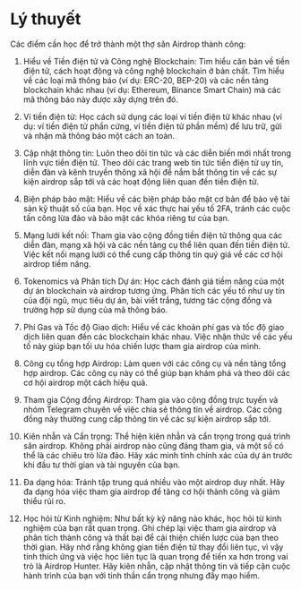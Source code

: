 # Lý thuyết

Các điểm cần học để trở thành một thợ săn Airdrop thành công:

1.	Hiểu về Tiền điện tử và Công nghệ Blockchain: Tìm hiểu căn bản về tiền điện tử, cách hoạt động và công nghệ blockchain ở bản chất. Tìm hiểu về các loại mã thông báo (ví dụ: ERC-20, BEP-20) và các nền tảng blockchain khác nhau (ví dụ: Ethereum, Binance Smart Chain) mà các mã thông báo này được xây dựng trên đó.

2.	Ví tiền điện tử: Học cách sử dụng các loại ví tiền điện tử khác nhau (ví dụ: ví tiền điện tử phần cứng, ví tiền điện tử phần mềm) để lưu trữ, gửi và nhận mã thông báo một cách an toàn.

3.	Cập nhật thông tin: Luôn theo dõi tin tức và các diễn biến mới nhất trong lĩnh vực tiền điện tử. Theo dõi các trang web tin tức tiền điện tử uy tín, diễn đàn và kênh truyền thông xã hội để nắm bắt thông tin về các sự kiện airdrop sắp tới và các hoạt động liên quan đến tiền điện tử.

4.	Biện pháp bảo mật: Hiểu về các biện pháp bảo mật cơ bản để bảo vệ tài sản kỹ thuật số của bạn. Học về xác thực hai yếu tố 2FA, tránh các cuộc tấn công lừa đảo và bảo mật các khóa riêng tư của bạn.

5.	Mạng lưới kết nối: Tham gia vào cộng đồng tiền điện tử thông qua các diễn đàn, mạng xã hội và các nền tảng cụ thể liên quan đến tiền điện tử. Việc kết nối mạng lưới có thể cung cấp thông tin quý giá về các cơ hội airdrop tiềm năng.

6.	Tokenomics và Phân tích Dự án: Học cách đánh giá tiềm năng của một dự án blockchain và airdrop tương ứng. Phân tích các yếu tố như uy tín của đội ngũ, mục tiêu dự án, bài viết trắng, tương tác cộng đồng và trường hợp sử dụng của mã thông báo.

7.	Phí Gas và Tốc độ Giao dịch: Hiểu về các khoản phí gas và tốc độ giao dịch liên quan đến các blockchain khác nhau. Việc nhận thức về các yếu tố này giúp bạn tối ưu hóa chiến lược tham gia airdrop của mình.

8.	Công cụ tổng hợp Airdrop: Làm quen với các công cụ và nền tảng tổng hợp airdrop. Các công cụ này có thể giúp bạn khám phá và theo dõi các cơ hội airdrop một cách hiệu quả.

9.	Tham gia Cộng đồng Airdrop: Tham gia vào cộng đồng trực tuyến và nhóm Telegram chuyên về việc chia sẻ thông tin về airdrop. Các cộng đồng này thường cung cấp thông tin về các sự kiện airdrop sắp tới.

10.	Kiên nhẫn và Cẩn trọng: Thể hiện kiên nhẫn và cẩn trọng trong quá trình săn airdrop. Không phải airdrop nào cũng đáng tham gia, và một số có thể là các chiêu trò lừa đảo. Hãy xác minh tính chính xác của dự án trước khi đầu tư thời gian và tài nguyên của bạn.

11.	Đa dạng hóa: Tránh tập trung quá nhiều vào một airdrop duy nhất. Hãy đa dạng hóa việc tham gia airdrop để tăng cơ hội thành công và giảm thiểu rủi ro.

12.	Học hỏi từ Kinh nghiệm: Như bất kỳ kỹ năng nào khác, học hỏi từ kinh nghiệm của bạn rất quan trọng. Ghi chép lại việc tham gia airdrop và phân tích thành công và thất bại để cải thiện chiến lược của bạn theo thời gian.
Hãy nhớ rằng không gian tiền điện tử thay đổi liên tục, vì vậy tính thích ứng và việc học liên tục là quan trọng để tiến xa hơn trong vai trò là Airdrop Hunter. Hãy kiên nhẫn, cập nhật thông tin và tiếp cận cuộc hành trình của bạn với tinh thần cẩn trọng nhưng đầy mạo hiểm.